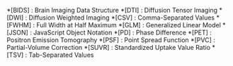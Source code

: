 *[BIDS] : Brain Imaging Data Structure
*[DTI] : Diffusion Tensor Imaging
*[DWI] : Diffusion Weighted Imaging
*[CSV] : Comma-Separated Values
*[FWHM] : Full Width at Half Maximum
*[GLM] : Generalized Linear Model
*[JSON] : JavaScript Object Notation
*[PD] : Phase Difference
*[PET] : Positron Emission Tomography
*[PSF] : Point Spread Function
*[PVC] : Partial-Volume Correction
*[SUVR] : Standardized Uptake Value Ratio
*[TSV] : Tab-Separated Values
